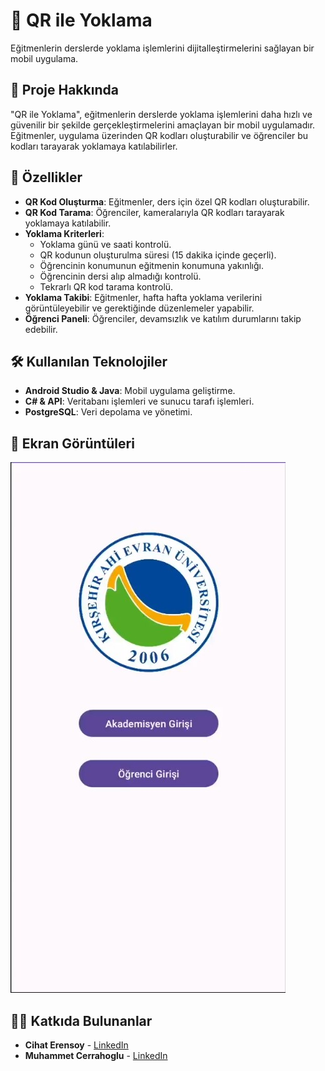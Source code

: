 # 📱 QR ile Yoklama

Eğitmenlerin derslerde yoklama işlemlerini dijitalleştirmelerini sağlayan bir mobil uygulama.

## 🚀 Proje Hakkında

"QR ile Yoklama", eğitmenlerin derslerde yoklama işlemlerini daha hızlı ve güvenilir bir şekilde gerçekleştirmelerini amaçlayan bir mobil uygulamadır. Eğitmenler, uygulama üzerinden QR kodları oluşturabilir ve öğrenciler bu kodları tarayarak yoklamaya katılabilirler.

## 🎯 Özellikler

- **QR Kod Oluşturma**: Eğitmenler, ders için özel QR kodları oluşturabilir.
- **QR Kod Tarama**: Öğrenciler, kameralarıyla QR kodları tarayarak yoklamaya katılabilir.
- **Yoklama Kriterleri**:
  - Yoklama günü ve saati kontrolü.
  - QR kodunun oluşturulma süresi (15 dakika içinde geçerli).
  - Öğrencinin konumunun eğitmenin konumuna yakınlığı.
  - Öğrencinin dersi alıp almadığı kontrolü.
  - Tekrarlı QR kod tarama kontrolü.
- **Yoklama Takibi**: Eğitmenler, hafta hafta yoklama verilerini görüntüleyebilir ve gerektiğinde düzenlemeler yapabilir.
- **Öğrenci Paneli**: Öğrenciler, devamsızlık ve katılım durumlarını takip edebilir.

## 🛠 Kullanılan Teknolojiler

- **Android Studio & Java**: Mobil uygulama geliştirme.
- **C# & API**: Veritabanı işlemleri ve sunucu tarafı işlemleri.
- **PostgreSQL**: Veri depolama ve yönetimi.

## 📸 Ekran Görüntüleri

[![QR ile Yoklama Ekran Görüntüsü](screenshot/anasayfa.jpg)](https://www.linkedin.com/feed/update/urn:li:activity:7151276269471514624/)


## 🧑‍💻 Katkıda Bulunanlar

- **Cihat Erensoy** - [LinkedIn](https://www.linkedin.com/in/cihat-erensoy-852935253/)
- **Muhammet Cerrahoglu** - [LinkedIn](https://www.linkedin.com/in/muhammet-cerrahoglu/)
